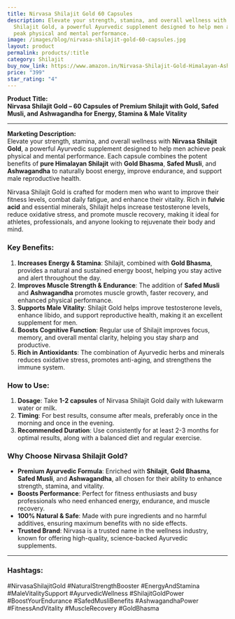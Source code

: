 ```yaml
---
title: Nirvasa Shilajit Gold 60 Capsules
description: Elevate your strength, stamina, and overall wellness with Nirvasa
  Shilajit Gold, a powerful Ayurvedic supplement designed to help men achieve
  peak physical and mental performance.
image: /images/blog/nirvasa-shilajit-gold-60-capsules.jpg
layout: product
permalink: products/:title
category: Shilajit
buy_now_link: https://www.amazon.in/Nirvasa-Shilajit-Gold-Himalayan-Ashwagandha/dp/B0CZRFPGC6/ref=sr_1_18?crid=1YY2DLXEMCWUZ&tag=ayushmonk-21
price: "399"
star_rating: "4"
---
```

**Product Title:**  
**Nirvasa Shilajit Gold – 60 Capsules of Premium Shilajit with Gold, Safed Musli, and Ashwagandha for Energy, Stamina & Male Vitality**

---

**Marketing Description:**  
Elevate your strength, stamina, and overall wellness with **Nirvasa Shilajit Gold**, a powerful Ayurvedic supplement designed to help men achieve peak physical and mental performance. Each capsule combines the potent benefits of **pure Himalayan Shilajit** with **Gold Bhasma**, **Safed Musli**, and **Ashwagandha** to naturally boost energy, improve endurance, and support male reproductive health.

Nirvasa Shilajit Gold is crafted for modern men who want to improve their fitness levels, combat daily fatigue, and enhance their vitality. Rich in **fulvic acid** and essential minerals, Shilajit helps increase testosterone levels, reduce oxidative stress, and promote muscle recovery, making it ideal for athletes, professionals, and anyone looking to rejuvenate their body and mind.

### **Key Benefits**:
1. **Increases Energy & Stamina**: Shilajit, combined with **Gold Bhasma**, provides a natural and sustained energy boost, helping you stay active and alert throughout the day.
2. **Improves Muscle Strength & Endurance**: The addition of **Safed Musli** and **Ashwagandha** promotes muscle growth, faster recovery, and enhanced physical performance.
3. **Supports Male Vitality**: Shilajit Gold helps improve testosterone levels, enhance libido, and support reproductive health, making it an excellent supplement for men.
4. **Boosts Cognitive Function**: Regular use of Shilajit improves focus, memory, and overall mental clarity, helping you stay sharp and productive.
5. **Rich in Antioxidants**: The combination of Ayurvedic herbs and minerals reduces oxidative stress, promotes anti-aging, and strengthens the immune system.

### **How to Use**:
1. **Dosage**: Take **1-2 capsules** of Nirvasa Shilajit Gold daily with lukewarm water or milk.
2. **Timing**: For best results, consume after meals, preferably once in the morning and once in the evening.
3. **Recommended Duration**: Use consistently for at least 2-3 months for optimal results, along with a balanced diet and regular exercise.

### **Why Choose Nirvasa Shilajit Gold?**
- **Premium Ayurvedic Formula**: Enriched with **Shilajit**, **Gold Bhasma**, **Safed Musli**, and **Ashwagandha**, all chosen for their ability to enhance strength, stamina, and vitality.
- **Boosts Performance**: Perfect for fitness enthusiasts and busy professionals who need enhanced energy, endurance, and muscle recovery.
- **100% Natural & Safe**: Made with pure ingredients and no harmful additives, ensuring maximum benefits with no side effects.
- **Trusted Brand**: Nirvasa is a trusted name in the wellness industry, known for offering high-quality, science-backed Ayurvedic supplements.

---

### **Hashtags**:  
#NirvasaShilajitGold #NaturalStrengthBooster #EnergyAndStamina #MaleVitalitySupport #AyurvedicWellness #ShilajitGoldPower #BoostYourEndurance #SafedMusliBenefits #AshwagandhaPower #FitnessAndVitality #MuscleRecovery #GoldBhasma
